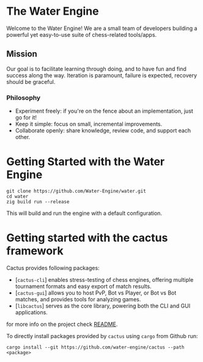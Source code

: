 # The Water Engine

Welcome to the Water Engine! We are a small team of developers building a powerful yet easy-to-use suite of chess-related tools/apps.

## Mission
Our goal is to facilitate learning through doing, and to have fun and find success along the way. Iteration is paramount, failure is expected, recovery should be graceful.

### Philosophy
- Experiment freely: if you're on the fence about an implementation, just go for it!
- Keep it simple: focus on small, incremental improvements.
- Collaborate openly: share knowledge, review code, and support each other.

# Getting Started with the Water Engine

```shell
git clone https://github.com/Water-Engine/water.git
cd water
zig build run --release
```

This will build and run the engine with a default configuration.

# Getting started with the cactus framework

Cactus provides following packages:
- [`cactus-cli`] enables stress-testing of chess engines, offering multiple tournament formats and easy export of match results.
- [`cactus-gui`] allows you to host PvP, Bot vs Player, or Bot vs Bot matches, and provides tools for analyzing games.
- [`libcactus`] serves as the core library, powering both the CLI and GUI applications.  

for more info on the project check [README](https://github.com/Water-Engine/cactus/blob/main/README.md).

To directly install packages provided by `cactus` using `cargo` from Github run:
```
cargo install --git https://github.com/water-engine/cactus --path <package>
```
